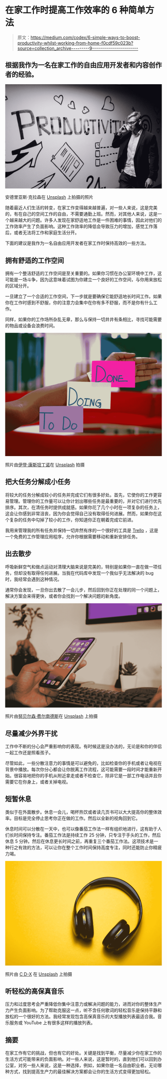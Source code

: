# 在家工作时提高工作效率的 6 种简单方法

> 原文：<https://medium.com/codex/6-simple-ways-to-boost-productivity-whilst-working-from-home-f0cdf59c023b?source=collection_archive---------9----------------------->

## 根据我作为一名在家工作的自由应用开发者和内容创作者的经验。

![](img/ec21329e0b9644160edeb9adccfd8849.png)

安德里亚斯·克拉森在 [Unsplash](https://unsplash.com?utm_source=medium&utm_medium=referral) 上拍摄的照片

随着最近人们生活的转变，在家工作变得越来越普遍，对一些人来说，这是完美的，有在自己的空间工作的自由，不需要通勤上班。然而，对其他人来说，这是一个越来越大的问题。许多人发现在家舒适地工作是一件困难的事情，因此对他们的工作效率产生了负面影响。这种工作效率的降低会导致压力的增加，感觉工作落后，或者无法将工作和家庭生活分开。

下面的建议是我作为一名自由应用开发者在家工作时保持高效的一些方法。

## 拥有舒适的工作空间

拥有一个整洁舒适的工作空间是至关重要的。如果你习惯在办公室环境中工作，这可能是一场斗争，因为这意味着试图为你建立一个良好的工作空间，与你用来放松的区域分开。

一旦建立了一个合适的工作空间，下一步就是要确保它能舒适地长时间工作。如果你在工作时感到不舒服，你的注意力会集中在你有多不舒服，而不是你有什么工作。

同样，如果你的工作场所杂乱无章，那么与保持一切井井有条相比，寻找可能需要的物品或设备会浪费时间。

![](img/d15eafe57af24f740993bd58df91d65a.png)

照片由[伊登·康斯坦丁诺](https://unsplash.com/@edenconstantin0?utm_source=medium&utm_medium=referral)在 [Unsplash](https://unsplash.com?utm_source=medium&utm_medium=referral) 拍摄

## 把大任务分解成小任务

将较大的任务分解成较小的任务并完成它们有很多好处。首先，它使你的工作更容易管理。管理你的工作量可以让你计划出哪些任务是最重要的，并对它们进行优先排序。其次，在清任务时提供成就感。如果你花了几个小时在一项复杂的任务上，这会让你感到非常沮丧，因为你会觉得自己没有取得任何进展。然而，如果你在这个复杂的任务中勾掉了较小的工作，你知道你正在朝着完成它前进。

我用来管理我的所有任务并保持一切井然有序的一个很好的工具是 [Trello](https://trello.com/) ，这是一个免费的工作管理应用程序，允许你根据需要移动和重新安排任务。

## 出去散步

呼吸新鲜空气和做点运动对清理大脑来说是完美的，特别是如果你一直在做一项任务，但却没有取得任何进展。当我在代码库中发现一个我似乎无法解决的 bug 时，我经常会遇到这种情况。

通常你会发现，一旦你出去散了一会儿步，然后回到你正在处理的同一个问题上，解决方案会来得更快，或者你会找到一个解决问题的新角度。

![](img/0d8ee03bbe70e1c8ee4e307936c10726.png)

照片由[努贝尔森·费尔南德斯](https://unsplash.com/@nublson?utm_source=medium&utm_medium=referral)在 [Unsplash](https://unsplash.com?utm_source=medium&utm_medium=referral) 上拍摄

## 尽量减少外界干扰

工作中不断的分心会严重影响你的表现。有时候这是没办法的，无论是和你的伴侣一起工作还是照看孩子。

尽管如此，一些分散注意力的事情是可以避免的，比如检查你的手机或者让电视在背景中播放。每次你分心都会让你脱离工作流程，这可能需要一段时间才能重新开始。很容易地把你的手机从附近拿走或者不检查它，除非它是一部工作电话并且你需要它在你身上，或者关掉电视。

## 短暂休息

类似于在外面散步。休息一会儿，喝杯热饮或者读几页书可以大大提高你的整体效率。目标是完全停止思考你正在做的工作。然后以全新的视角回到它。

休息时间可以分散在一天中，也可以像番茄工作法一样有组织地进行，这有助于人们长时间保持专注。番茄工作法是持续工作 25 分钟，只专注于手头的工作，然后休息 5 分钟。然后在休息更长时间之前，再重复三个番茄工作法。这项技术是一种行之有效的方法，可以让你在整个工作时间保持高度专注，同时还能防止你精疲力竭。

![](img/547d699d78ec222c88e7a48f5832e49c.png)

照片由 [C D-X](https://unsplash.com/@cdx2?utm_source=medium&utm_medium=referral) 在 [Unsplash](https://unsplash.com?utm_source=medium&utm_medium=referral) 上拍摄

## 听轻松的高保真音乐

压力和过度思考会严重降低你集中注意力或解决问题的能力，进而对你的整体生产力产生负面影响。为了帮助克服这一点，听不含任何歌词的轻松音乐是保持平静和放松的一个很好的方法。我经常发现包含高保真音乐的大型播放列表最适合我。音乐服务或 YouTube 上有很多这样的播放列表。

## 摘要

在家工作有它的挑战，但也有它的好处。关键是找到平衡，尽量减少你在家工作的生活方式可能带来的负面影响。对一些人来说，这是暂时的，直到他们可以回到办公室，对另一些人来说，这是一种选择，例如，如果你是一名自由职业者。无论哪种方式，找到提高生产力的最佳解决方案都会让你的生活方式变得更加轻松。